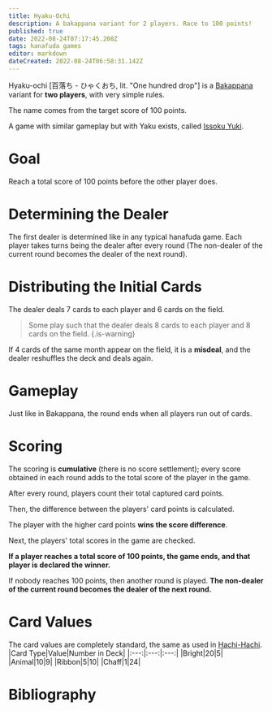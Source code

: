 ```yaml
---
title: Hyaku-Ochi
description: A bakappana variant for 2 players. Race to 100 points!
published: true
date: 2022-08-24T07:17:45.208Z
tags: hanafuda games
editor: markdown
dateCreated: 2022-08-24T06:58:31.142Z
---
```


Hyaku-ochi [百落ち - ひゃくおち, lit. "One hundred drop"] is a [Bakappana](/en/hanafuda/games/bakappana) variant for **two players**, with very simple rules.

The name comes from the target score of 100 points.

A game with similar gameplay but with Yaku exists, called [Issoku Yuki](/en/hanafuda/games/issokuyuki).

# Goal
Reach a total score of 100 points before the other player does.

# Determining the Dealer
The first dealer is determined like in any typical hanafuda game. Each player takes turns being the dealer after every round (The non-dealer of the current round becomes the dealer of the next round).

# Distributing the Initial Cards
The dealer deals 7 cards to each player and 6 cards on the field. 

> Some play such that the dealer deals 8 cards to each player and 8 cards on the field.
{.is-warning}

If 4 cards of the same month appear on the field, it is a **misdeal**, and the dealer reshuffles the deck and deals again. 

# Gameplay
Just like in Bakappana, the round ends when all players run out of cards.

# Scoring
The scoring is **cumulative** (there is no score settlement); every score obtained in each round adds to the total score of the player in the game.

After every round, players count their total captured card points.

Then, the difference between the players' card points is calculated.

The player with the higher card points **wins the score difference**.

Next, the players' total scores in the game are checked.

**If a player reaches a total score of 100 points, the game ends, and that player is declared the winner.**

If nobody reaches 100 points, then another round is played. **The non-dealer of the current round becomes the dealer of the next round.**

# Card Values
The card values are completely standard, the same as used in [Hachi-Hachi](/en/hanafuda/games/hachi-hachi).
|Card Type|Value|Number in Deck|
|:---:|:---:|:---:|
|Bright|20|5|
|Animal|10|9|
|Ribbon|5|10|
|Chaff|1|24|


# Bibliography